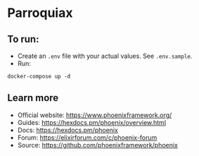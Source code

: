 # Parroquiax

## To run:

* Create an `.env` file with your actual values. See `.env.sample`.
* Run: 
```
docker-compose up -d
```


## Learn more

* Official website: https://www.phoenixframework.org/
* Guides: https://hexdocs.pm/phoenix/overview.html
* Docs: https://hexdocs.pm/phoenix
* Forum: https://elixirforum.com/c/phoenix-forum
* Source: https://github.com/phoenixframework/phoenix
